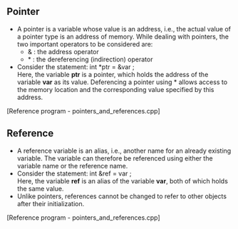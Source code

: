 ## Pointer
- A pointer is a variable whose value is an address, i.e., the actual value of a pointer type is an address of memory. While dealing with pointers, the two important operators to be considered are:
  - & : the address operator
  - \* : the dereferencing (indirection) operator
- Consider the statement: int \*ptr = &var ;<br>
Here, the variable <strong>ptr</strong> is a pointer, which holds the address of the variable <strong>var</strong> as its value. Deferencing a pointer using \* allows access to the memory location and the corresponding value specified by this address.

[Reference program - pointers_and_references.cpp]

## Reference
- A reference variable is an alias, i.e., another name for an already existing variable. The variable can therefore be referenced using either the variable name or the reference name.
- Consider the statement: int &ref = var ; <br>
Here, the variable <strong>ref</strong> is an alias of the variable <strong>var</strong>, both of which holds the same value.
- Unlike pointers, references cannot be changed to refer to other objects after their initialization.

[Reference program - pointers_and_references.cpp]
